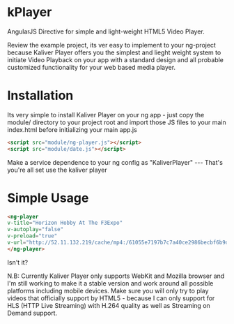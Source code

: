 # kPlayer

  AngularJS Directive for simple and light-weight HTML5 Video Player.
  
  Review the example project, its ver easy to implement to your ng-project because Kaliver Player offers you the simplest and lieght weight system to initiate Video Playback on your app with a standard design and all probable customized functionality for your web based media player.
  
# Installation

Its very simple to install Kaliver Player on your ng app - just copy the module/ directory to your project root and import those JS files to your main index.html before initializing your main app.js

```html
<script src="module/ng-player.js"></script>
<script src="module/date.js"></script>
```

Make a service dependence to your ng config as "KaliverPlayer" --- That's you're all set use the kaliver player 


# Simple Usage
```html
<ng-player
v-title="Horizon Hobby At The F3Expo"
v-autoplay="false"
v-preload="true"
v-url="http://52.11.132.219/cache/mp4:/61055e7197b7c7a40ce2986becbf6b9d.mp4">
</ng-player>
```
Isn't it?


N.B: Currently Kaliver Player only supports WebKit and Mozilla browser and I'm still working to make it a stable version and work around all possible platforms including mobile devices.
Make sure you will only try to play videos that officially support by HTML5 - because I can only support for HLS (HTTP Live Streaming) with H.264 quality as well as Streaming on Demand support.

  
  
